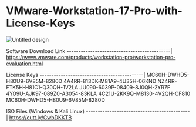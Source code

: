 # VMware-Workstation-17-Pro-with-License-Keys

![Untitled design](https://github.com/rahul-joy/VMware-Workstation-17-Pro-with-License-Keys/assets/81201194/1a913ba1-a855-4c30-89ca-c2fa3d09eac3)

Software Download Link
--------------------------------------------|
https://www.vmware.com/products/workstation-pro/workstation-pro-evaluation.html


License Keys
--------------------------------------------|
MC60H-DWHD5-H80U9-6V85M-8280D
4A4RR-813DK-M81A9-4U35H-06KND
NZ4RR-FTK5H-H81C1-Q30QH-1V2LA
JU090-6039P-08409-8J0QH-2YR7F
4Y09U-AJK97-089Z0-A3054-83KLA
4C21U-2KK9Q-M8130-4V2QH-CF810
MC60H-DWHD5-H80U9-6V85M-8280D


ISO Files (Windows & Kali Linux)
--------------------------------------------|
https://cutt.ly/CwbDKKTB
